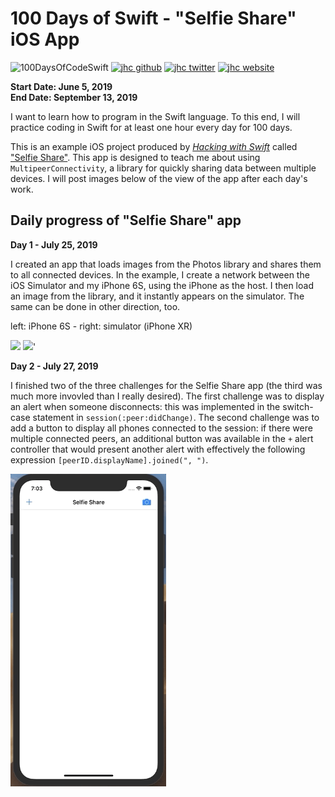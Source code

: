 # 100 Days of Swift - "Selfie Share" iOS App

![100DaysOfCodeSwift](https://img.shields.io/badge/100DaysOfCode-Swift-FA7343.svg?style=flat&logo=swift)
[![jhc github](https://img.shields.io/badge/GitHub-jhrcook-lightgrey.svg?style=flat&logo=github)](https://github.com/jhrcook)
[![jhc twitter](https://img.shields.io/badge/Twitter-JoshDoesaThing-00aced.svg?style=flat&logo=twitter)](https://twitter.com/JoshDoesa)
[![jhc website](https://img.shields.io/badge/Website-JoshDoesaThing-5087B2.svg?style=flat&logo=telegram)](https://www.joshdoesathing.com)

**Start Date: June 5, 2019  
End Date: September 13, 2019**

I want to learn how to program in the Swift language. To this end, I will practice coding in Swift for at least one hour every day for 100 days.

This is an example iOS project produced by [*Hacking with Swift*](https://www.hackingwithswift.com/read) called ["Selfie Share"](https://www.hackingwithswift.com/read/25/overview). This app is designed to teach me about using `MultipeerConnectivity`, a library for quickly sharing data between multiple devices. I will post images below of the view of the app after each day's work.

## Daily progress of "Selfie Share" app

**Day 1 - July 25, 2019**

I created an app that loads images from the Photos library and shares them to all connected devices. In the example, I create a network between the iOS Simulator and my iPhone 6S, using the iPhone as the host. I then load an image from the library, and it instantly appears on the simulator. The same can be done in other direction, too.

left: iPhone 6S - right: simulator (iPhone XR)

<img src="progress_screenshots/ezgif.com-video-to-gif_phone.gif" height="500"/>
<img src="progress_screenshots/Jul-25-2019 08-05-09_simulator.gif" height="500"/>'

**Day 2 - July 27, 2019**

I finished two of the three challenges for the Selfie Share app (the third was much more invovled than I really desired). The first challenge was to display an alert when someone disconnects: this was implemented in the switch-case statement in `session(:peer:didChange)`. The second challenge was to add a button to display all phones connected to the session: if there were multiple connected peers, an additional button was available in the `+` alert controller that would present another alert with effectively the following expression `[peerID.displayName].joined(", ")`.

<img src="progress_screenshots/Jul-27-2019 19-04-17.gif" height="500"/>